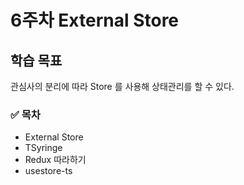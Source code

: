 # 6주차 External Store

## 학습 목표

관심사의 분리에 따라 Store 를 사용해 상태관리를 할 수 있다.

### ✅ 목차

- External Store
- TSyringe
- Redux 따라하기
- usestore-ts
